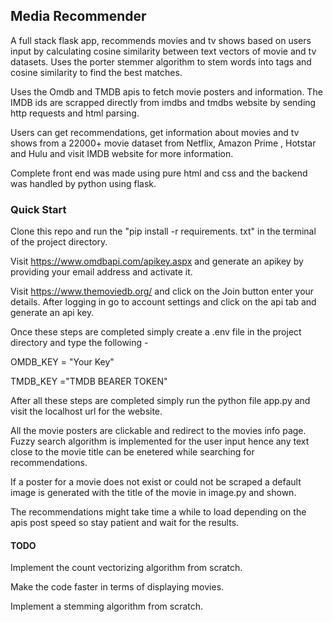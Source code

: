 ## Media Recommender

A full stack flask app, recommends movies and tv shows based on users input by calculating cosine similarity between text vectors of movie and tv datasets. Uses the porter stemmer algorithm to stem words into tags and cosine similarity to find the best matches.

Uses the Omdb and TMDB apis to fetch movie posters and information. The IMDB ids are scrapped directly from imdbs and tmdbs website by sending http requests and html parsing. 

Users can get recommendations, get information about movies and tv shows from a 22000+ movie dataset from Netflix, Amazon Prime , Hotstar and Hulu and visit IMDB website for more information.

Complete front end was made using pure html and css and the backend was handled by python using flask.

### Quick Start

Clone this repo and run the "pip install -r requirements. txt" in the terminal of the project directory.

Visit https://www.omdbapi.com/apikey.aspx and generate an apikey by providing your email address and activate it.

Visit https://www.themoviedb.org/ and click on the Join button enter your details. After logging in go to account settings and click on the api tab and generate an api key.

Once these steps are completed simply create a .env file in the project directory and type the following - 

OMDB_KEY = "Your Key"

TMDB_KEY ="TMDB BEARER TOKEN"

After all these steps are completed simply run the python file app.py and visit the localhost url for the website.

All the movie posters are clickable and redirect to the movies info page. Fuzzy search algorithm is implemented for the user input hence any text close to the movie title can be enetered while searching for recommendations.

If a poster for a movie does not exist or could not be scraped a default image is generated with the title of the movie in image.py and shown.

The recommendations might take time a while to load depending on the apis post speed so stay patient and wait for the results.

#### TODO

Implement the count vectorizing algorithm from scratch.

Make the code faster in terms of displaying movies.

Implement a stemming algorithm from scratch.
